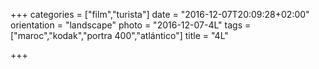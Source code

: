 +++
categories = ["film","turista"]
date = "2016-12-07T20:09:28+02:00"
orientation = "landscape"
photo = "2016-12-07-4L"
tags = ["maroc","kodak","portra 400","atlántico"]
title = "4L"

+++
